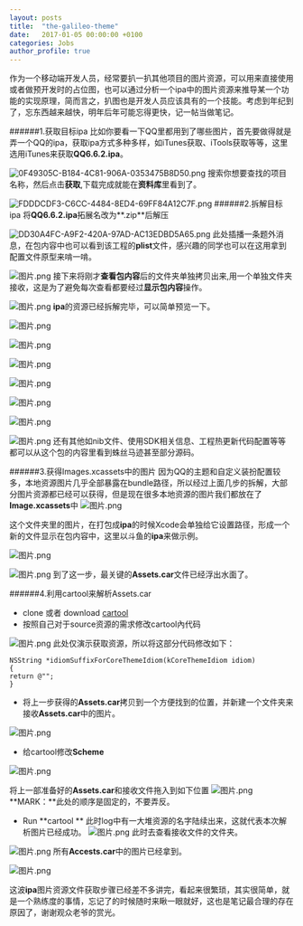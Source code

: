 ```yaml
---
layout: posts
title:  "the-galileo-theme"
date:   2017-01-05 00:00:00 +0100
categories: Jobs
author_profile: true
---
```


作为一个移动端开发人员，经常要扒一扒其他项目的图片资源，可以用来直接使用或者做预开发时的占位图，也可以通过分析一个ipa中的图片资源来推导某一个功能的实现原理，简而言之，扒图也是开发人员应该具有的一个技能。考虑到年纪到了，忘东西越来越快，明年后年可能忘得更快，记一帖当做笔记。

######1.获取目标ipa
比如你要看一下QQ里都用到了哪些图片，首先要做得就是弄一个QQ的ipa，获取ipa方式多种多样，如iTunes获取、iTools获取等等，这里选用iTunes来获取**QQ6.6.2.ipa**。

![0F49305C-B184-4C81-906A-0353475B8D50.png](http://upload-images.jianshu.io/upload_images/1155603-4c52416a1888486e.png?imageMogr2/auto-orient/strip%7CimageView2/2/w/1240)
搜索你想要查找的项目名称，然后点击**获取**,下载完成就能在**资料库**里看到了。

![FDDDCDF3-C6CC-4484-8ED4-69FF84A12C7F.png](http://upload-images.jianshu.io/upload_images/1155603-9428a8fd07f52b41.png?imageMogr2/auto-orient/strip%7CimageView2/2/w/1240)
######2.拆解目标ipa
将**QQ6.6.2.ipa**拓展名改为**.zip**后解压

![DD30A4FC-A9F2-420A-97AD-AC13EDBD5A65.png](http://upload-images.jianshu.io/upload_images/1155603-3e974c62f4e34b89.png?imageMogr2/auto-orient/strip%7CimageView2/2/w/1240)
此处插播一条题外消息，在包内容中也可以看到该工程的**plist**文件，感兴趣的同学也可以在这用拿到配置文件原型来啃一啃。

![图片.png](http://upload-images.jianshu.io/upload_images/1155603-2713b7a5d6ada0a9.png?imageMogr2/auto-orient/strip%7CimageView2/2/w/1240)
接下来将刚才**查看包内容**后的文件夹单独拷贝出来,用一个单独文件夹接收，这是为了避免每次查看都要经过**显示包内容**操作。

![图片.png](http://upload-images.jianshu.io/upload_images/1155603-53eefebe28727407.png?imageMogr2/auto-orient/strip%7CimageView2/2/w/1240)
**ipa**的资源已经拆解完毕，可以简单预览一下。

![图片.png](http://upload-images.jianshu.io/upload_images/1155603-90eb7ac2acbb8056.png?imageMogr2/auto-orient/strip%7CimageView2/2/w/1240)


![图片.png](http://upload-images.jianshu.io/upload_images/1155603-6550fdbf632c20e9.png?imageMogr2/auto-orient/strip%7CimageView2/2/w/1240)

![图片.png](http://upload-images.jianshu.io/upload_images/1155603-56505ed9774cc335.png?imageMogr2/auto-orient/strip%7CimageView2/2/w/1240)

![图片.png](http://upload-images.jianshu.io/upload_images/1155603-ab3e820d0330dd61.png?imageMogr2/auto-orient/strip%7CimageView2/2/w/1240)

![图片.png](http://upload-images.jianshu.io/upload_images/1155603-5b5bd53772c13e57.png?imageMogr2/auto-orient/strip%7CimageView2/2/w/1240)

![图片.png](http://upload-images.jianshu.io/upload_images/1155603-7e409d61979170ea.png?imageMogr2/auto-orient/strip%7CimageView2/2/w/1240)


![图片.png](http://upload-images.jianshu.io/upload_images/1155603-eee6bd2fcf2ac182.png?imageMogr2/auto-orient/strip%7CimageView2/2/w/1240)
还有其他如nib文件、使用SDK相关信息、工程热更新代码配置等等都可以从这个包的内容里看到蛛丝马迹甚至部分源码。


######3.获得Images.xcassets中的图片
因为QQ的主题和自定义装扮配置较多，本地资源图片几乎全部暴露在bundle路径，所以经过上面几步的拆解，大部分图片资源都已经可以获得，但是现在很多本地资源的图片我们都放在了**Image.xcassets**中
![图片.png](http://upload-images.jianshu.io/upload_images/1155603-f0b803d6e541d0b5.png?imageMogr2/auto-orient/strip%7CimageView2/2/w/1240)

这个文件夹里的图片，在打包成**ipa**的时候Xcode会单独给它设置路径，形成一个新的文件显示在包内容中，这里以斗鱼的**ipa**来做示例。

![图片.png](http://upload-images.jianshu.io/upload_images/1155603-ebe2ae8e593108e2.png?imageMogr2/auto-orient/strip%7CimageView2/2/w/1240)

![图片.png](http://upload-images.jianshu.io/upload_images/1155603-44e908ffe5b2c787.png?imageMogr2/auto-orient/strip%7CimageView2/2/w/1240)
到了这一步，最关键的**Assets.car**文件已经浮出水面了。

######4.利用cartool来解析Assets.car 
- clone 或者 download [cartool](https://github.com/steventroughtonsmith/cartool)
- 按照自己对于source资源的需求修改cartool內代码

![图片.png](http://upload-images.jianshu.io/upload_images/1155603-7c3e0f8a2d2b4ba8.png)
此处仅演示获取资源，所以将这部分代码修改如下：
```
NSString *idiomSuffixForCoreThemeIdiom(kCoreThemeIdiom idiom)
{
return @"";
}
```
- 将上一步获得的**Assets.car**拷贝到一个方便找到的位置，并新建一个文件夹来接收**Assets.car**中的图片。

![图片.png](http://upload-images.jianshu.io/upload_images/1155603-28277344a5491bf9.png?imageMogr2/auto-orient/strip%7CimageView2/2/w/1240)

- 给cartool修改**Scheme**

![图片.png](http://upload-images.jianshu.io/upload_images/1155603-d3f75a3522cb2225.png?imageMogr2/auto-orient/strip%7CimageView2/2/w/1240)

将上一部准备好的**Assets.car**和接收文件拖入到如下位置
![图片.png](http://upload-images.jianshu.io/upload_images/1155603-3f26b81de8faf546.png?imageMogr2/auto-orient/strip%7CimageView2/2/w/1240)
**MARK：**此处的顺序是固定的，不要弄反。
- Run **cartool **
此时log中有一大堆资源的名字陆续出来，这就代表本次解析图片已经成功。
![图片.png](http://upload-images.jianshu.io/upload_images/1155603-6f286788b9b702d2.png?imageMogr2/auto-orient/strip%7CimageView2/2/w/1240)
此时去查看接收文件的文件夹。

![图片.png](http://upload-images.jianshu.io/upload_images/1155603-2bae101b58199e95.png?imageMogr2/auto-orient/strip%7CimageView2/2/w/1240)
所有**Accests.car**中的图片已经拿到。

![图片.png](http://upload-images.jianshu.io/upload_images/1155603-c0a41c08a2187ec6.png?imageMogr2/auto-orient/strip%7CimageView2/2/w/1240)


这波**ipa**图片资源文件获取步骤已经差不多讲完，看起来很繁琐，其实很简单，就是一个熟练度的事情，忘记了的时候随时来瞅一眼就好，这也是笔记最合理的存在原因了，谢谢观众老爷的赏光。
```



